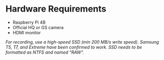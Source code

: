 # Hardware Requirements

- Raspberry Pi 4B
- Official HQ or GS camera
- HDMI monitor

_For recording, use a high-speed SSD (min 200 MB/s write speed). Samsung T5, T7, and Extreme have been confirmed to work. SSD needs to be formatted as NTFS and named "RAW"._

